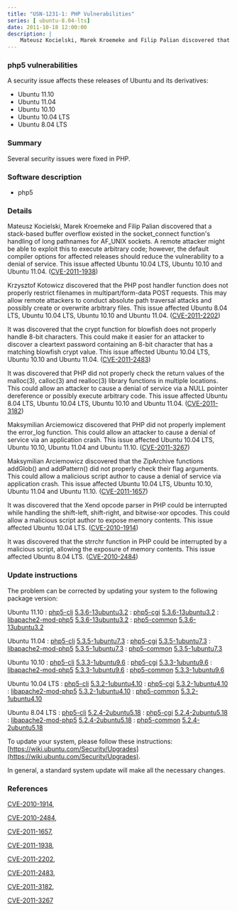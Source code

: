 ```yaml
---
title: "USN-1231-1: PHP Vulnerabilities"
series: [ ubuntu-8.04-lts]
date: 2011-10-18 12:00:00
description: |
    Mateusz Kocielski, Marek Kroemeke and Filip Palian discovered that a stack-based buffer overflow existed in the socket_connect function&#39;s handling of long pathnames for AF_UNIX sockets. A remote attacker might be able to exploit this to execute arbitrary code; however, the default compiler options for affected releases should reduce the vulnerability to a denial of service. This issue affected Ubuntu 10.04 LTS, Ubuntu 10.10 and Ubuntu 11.04. ([CVE-2011-1938](http://people.ubuntu.com/~ubuntu-security/cve/CVE-2011-1938))
--- 
```

 
### php5 vulnerabilities

A security issue affects these releases of Ubuntu and its derivatives:

* Ubuntu 11.10
* Ubuntu 11.04
* Ubuntu 10.10
* Ubuntu 10.04 LTS
* Ubuntu 8.04 LTS

### Summary

Several security issues were fixed in PHP. 

### Software description

* php5 

### Details

Mateusz Kocielski, Marek Kroemeke and Filip Palian discovered that a stack-based buffer overflow existed in the socket_connect function&#39;s handling of long pathnames for AF_UNIX sockets. A remote attacker might be able to exploit this to execute arbitrary code; however, the default compiler options for affected releases should reduce the vulnerability to a denial of service. This issue affected Ubuntu 10.04 LTS, Ubuntu 10.10 and Ubuntu 11.04. ([CVE-2011-1938](http://people.ubuntu.com/~ubuntu-security/cve/CVE-2011-1938))

Krzysztof Kotowicz discovered that the PHP post handler function does not properly restrict filenames in multipart/form-data POST requests. This may allow remote attackers to conduct absolute path traversal attacks and possibly create or overwrite arbitrary files. This issue affected Ubuntu 8.04 LTS, Ubuntu 10.04 LTS, Ubuntu 10.10 and Ubuntu 11.04. ([CVE-2011-2202](http://people.ubuntu.com/~ubuntu-security/cve/CVE-2011-2202))

It was discovered that the crypt function for blowfish does not properly handle 8-bit characters. This could make it easier for an attacker to discover a cleartext password containing an 8-bit character that has a matching blowfish crypt value. This issue affected Ubuntu 10.04 LTS, Ubuntu 10.10 and Ubuntu 11.04. ([CVE-2011-2483](http://people.ubuntu.com/~ubuntu-security/cve/CVE-2011-2483))

It was discovered that PHP did not properly check the return values of the malloc(3), calloc(3) and realloc(3) library functions in multiple locations. This could allow an attacker to cause a denial of service via a NULL pointer dereference or possibly execute arbitrary code. This issue affected Ubuntu 8.04 LTS, Ubuntu 10.04 LTS, Ubuntu 10.10 and Ubuntu 11.04. ([CVE-2011-3182](http://people.ubuntu.com/~ubuntu-security/cve/CVE-2011-3182))

Maksymilian Arciemowicz discovered that PHP did not properly implement the error_log function. This could allow an attacker to cause a denial of service via an application crash. This issue affected Ubuntu 10.04 LTS, Ubuntu 10.10, Ubuntu 11.04 and Ubuntu 11.10. ([CVE-2011-3267](http://people.ubuntu.com/~ubuntu-security/cve/CVE-2011-3267))

Maksymilian Arciemowicz discovered that the ZipArchive functions addGlob() and addPattern() did not properly check their flag arguments. This could allow a malicious script author to cause a denial of service via application crash. This issue affected Ubuntu 10.04 LTS, Ubuntu 10.10, Ubuntu 11.04 and Ubuntu 11.10. ([CVE-2011-1657](http://people.ubuntu.com/~ubuntu-security/cve/CVE-2011-1657))

It was discovered that the Xend opcode parser in PHP could be interrupted while handling the shift-left, shift-right, and bitwise-xor opcodes. This could allow a malicious script author to expose memory contents. This issue affected Ubuntu 10.04 LTS. ([CVE-2010-1914](http://people.ubuntu.com/~ubuntu-security/cve/CVE-2010-1914))

It was discovered that the strrchr function in PHP could be interrupted by a malicious script, allowing the exposure of memory contents. This issue affected Ubuntu 8.04 LTS. ([CVE-2010-2484](http://people.ubuntu.com/~ubuntu-security/cve/CVE-2010-2484)) 

### Update instructions

The problem can be corrected by updating your system to the following package version:

Ubuntu 11.10
 : [php5-cli](https://launchpad.net/ubuntu/+source/php5) <span> [5.3.6-13ubuntu3.2](https://launchpad.net/ubuntu/+source/php5/5.3.6-13ubuntu3.2) </span> 
 : [php5-cgi](https://launchpad.net/ubuntu/+source/php5) <span> [5.3.6-13ubuntu3.2](https://launchpad.net/ubuntu/+source/php5/5.3.6-13ubuntu3.2) </span> 
 : [libapache2-mod-php5](https://launchpad.net/ubuntu/+source/php5) <span> [5.3.6-13ubuntu3.2](https://launchpad.net/ubuntu/+source/php5/5.3.6-13ubuntu3.2) </span> 
 : [php5-common](https://launchpad.net/ubuntu/+source/php5) <span> [5.3.6-13ubuntu3.2](https://launchpad.net/ubuntu/+source/php5/5.3.6-13ubuntu3.2) </span> 

Ubuntu 11.04
 : [php5-cli](https://launchpad.net/ubuntu/+source/php5) <span> [5.3.5-1ubuntu7.3](https://launchpad.net/ubuntu/+source/php5/5.3.5-1ubuntu7.3) </span> 
 : [php5-cgi](https://launchpad.net/ubuntu/+source/php5) <span> [5.3.5-1ubuntu7.3](https://launchpad.net/ubuntu/+source/php5/5.3.5-1ubuntu7.3) </span> 
 : [libapache2-mod-php5](https://launchpad.net/ubuntu/+source/php5) <span> [5.3.5-1ubuntu7.3](https://launchpad.net/ubuntu/+source/php5/5.3.5-1ubuntu7.3) </span> 
 : [php5-common](https://launchpad.net/ubuntu/+source/php5) <span> [5.3.5-1ubuntu7.3](https://launchpad.net/ubuntu/+source/php5/5.3.5-1ubuntu7.3) </span> 

Ubuntu 10.10
 : [php5-cli](https://launchpad.net/ubuntu/+source/php5) <span> [5.3.3-1ubuntu9.6](https://launchpad.net/ubuntu/+source/php5/5.3.3-1ubuntu9.6) </span> 
 : [php5-cgi](https://launchpad.net/ubuntu/+source/php5) <span> [5.3.3-1ubuntu9.6](https://launchpad.net/ubuntu/+source/php5/5.3.3-1ubuntu9.6) </span> 
 : [libapache2-mod-php5](https://launchpad.net/ubuntu/+source/php5) <span> [5.3.3-1ubuntu9.6](https://launchpad.net/ubuntu/+source/php5/5.3.3-1ubuntu9.6) </span> 
 : [php5-common](https://launchpad.net/ubuntu/+source/php5) <span> [5.3.3-1ubuntu9.6](https://launchpad.net/ubuntu/+source/php5/5.3.3-1ubuntu9.6) </span> 

Ubuntu 10.04 LTS
 : [php5-cli](https://launchpad.net/ubuntu/+source/php5) <span> [5.3.2-1ubuntu4.10](https://launchpad.net/ubuntu/+source/php5/5.3.2-1ubuntu4.10) </span> 
 : [php5-cgi](https://launchpad.net/ubuntu/+source/php5) <span> [5.3.2-1ubuntu4.10](https://launchpad.net/ubuntu/+source/php5/5.3.2-1ubuntu4.10) </span> 
 : [libapache2-mod-php5](https://launchpad.net/ubuntu/+source/php5) <span> [5.3.2-1ubuntu4.10](https://launchpad.net/ubuntu/+source/php5/5.3.2-1ubuntu4.10) </span> 
 : [php5-common](https://launchpad.net/ubuntu/+source/php5) <span> [5.3.2-1ubuntu4.10](https://launchpad.net/ubuntu/+source/php5/5.3.2-1ubuntu4.10) </span> 

Ubuntu 8.04 LTS
 : [php5-cli](https://launchpad.net/ubuntu/+source/php5) <span> [5.2.4-2ubuntu5.18](https://launchpad.net/ubuntu/+source/php5/5.2.4-2ubuntu5.18) </span> 
 : [php5-cgi](https://launchpad.net/ubuntu/+source/php5) <span> [5.2.4-2ubuntu5.18](https://launchpad.net/ubuntu/+source/php5/5.2.4-2ubuntu5.18) </span> 
 : [libapache2-mod-php5](https://launchpad.net/ubuntu/+source/php5) <span> [5.2.4-2ubuntu5.18](https://launchpad.net/ubuntu/+source/php5/5.2.4-2ubuntu5.18) </span> 
 : [php5-common](https://launchpad.net/ubuntu/+source/php5) <span> [5.2.4-2ubuntu5.18](https://launchpad.net/ubuntu/+source/php5/5.2.4-2ubuntu5.18) </span> 

To update your system, please follow these instructions: [https://wiki.ubuntu.com/Security/Upgrades](https://wiki.ubuntu.com/Security/Upgrades).

In general, a standard system update will make all the necessary changes. 

### References

 [CVE-2010-1914](http://people.ubuntu.com/~ubuntu-security/cve/CVE-2010-1914), 

 [CVE-2010-2484](http://people.ubuntu.com/~ubuntu-security/cve/CVE-2010-2484), 

 [CVE-2011-1657](http://people.ubuntu.com/~ubuntu-security/cve/CVE-2011-1657), 

 [CVE-2011-1938](http://people.ubuntu.com/~ubuntu-security/cve/CVE-2011-1938), 

 [CVE-2011-2202](http://people.ubuntu.com/~ubuntu-security/cve/CVE-2011-2202), 

 [CVE-2011-2483](http://people.ubuntu.com/~ubuntu-security/cve/CVE-2011-2483), 

 [CVE-2011-3182](http://people.ubuntu.com/~ubuntu-security/cve/CVE-2011-3182), 

 [CVE-2011-3267](http://people.ubuntu.com/~ubuntu-security/cve/CVE-2011-3267)
 
